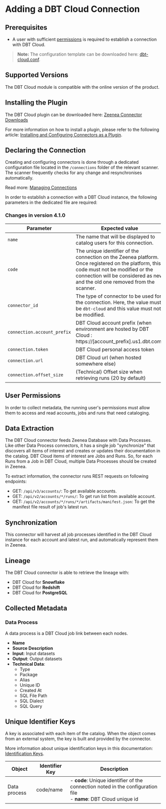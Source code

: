 # Adding a DBT Cloud Connection

## Prerequisites

* A user with sufficient [permissions](#user-permissions) is required to establish a connection with DBT Cloud.

> **Note:** The configuration template can be downloaded here: [dbt-cloud.conf](https://github.com/zeenea/connector-conf-templates/blob/main/templates/dbt-cloud.conf).

## Supported Versions

The DBT Cloud module is compatible with the online version of the product. 

## Installing the Plugin

The DBT Cloud plugin can be downloaded here: [Zeenea Connector Downloads](./zeenea-connectors-list.md)

For more information on how to install a plugin, please refer to the following article: [Installing and Configuring Connectors as a Plugin](./zeenea-connectors-install-as-plugin.md).

## Declaring the Connection

Creating and configuring connectors is done through a dedicated configuration file located in the `/connections` folder of the relevant scanner. The scanner frequently checks for any change and resynchronises automatically.

Read more: [Managing Connections](../Zeenea_Administration/zeenea-managing-connections.md)

In order to establish a connection with a DBT Cloud instance, the following parameters in the dedicated file are required:

### Changes in version 4.1.0

| Parameter | Expected value |
|---|---|
| `name` | The name that will be displayed to catalog users for this connection. |
| `code` | The unique identifier of the connection on the Zeenea platform. Once registered on the platform, this code must not be modified or the connection will be considered as new and the old one removed from the scanner. |
| `connector_id` | The type of connector to be used for the connection. Here, the value must be `dbt-cloud` and this value must not be modified. |
| `connection.account_prefix` | DBT Cloud account prefix (when environment are hosted by DBT Cloud : https://[account_prefix].us1.dbt.com) |
| `connection.token` | DBT Cloud personal access token |
| `connection.url` | DBT Cloud url (when hosted somewhere else) |
| `connection.offset_size` | (Technical) Offset size when retrieving runs (20 by default) |

## User Permissions

In order to collect metadata, the running user's permissions must allow them to access and read accounts, jobs and runs that need cataloging.

## Data Extraction

The DBT Cloud connector feeds Zeenea Database with Data Processes. Like other Data Process connectors, it has a single job "synchronize" that discovers all items of interest and creates or updates their documentation in the catalog. DBT Cloud items of interest are Jobs and Runs. So, for each Runs from a Job in DBT Cloud, multiple Data Processes should be created in Zeenea.

To extract information, the connector runs REST requests on following endpoints:

* GET: `/api/v3/accounts/`: To get available accounts.
* GET: `/api/v2/accounts/*/runs/`: To get run list from available account.
* GET: `/api/v2/accounts/*/runs/*/artifacts/manifest.json`: To get the manifest file result of job's latest run.

## Synchronization

This connector will harvest all job processes identified in the DBT Cloud instance for each account and latest run, and automatically represent them in Zeenea.

## Lineage

The DBT Cloud connector is able to retrieve the lineage with:

* DBT Cloud for **Snowflake**
* DBT Cloud for **Redshift**
* DBT Cloud for **PostgreSQL**

## Collected Metadata

### Data Process

A data process is a DBT Cloud job link between each nodes. 

* **Name**
* **Source Description**
* **Input**: Input datasets
* **Output**: Output datasets
* **Technical Data**:
  * Type
  * Package
  * Alias
  * Unique ID
  * Created At
  * SQL File Path
  * SQL Dialect
  * SQL Query

## Unique Identifier Keys
 
A key is associated with each item of the catalog. When the object comes from an external system, the key is built and provided by the connector.
 
More information about unique identification keys in this documentation: [Identification Keys](../Stewardship/zeenea-identification-keys.md).
  
| Object | Identifier Key | Description |
|---|---|---|
| Data process | code/name | - **code**: Unique identifier of the connection noted in the configuration file<br>- **name**: DBT Cloud unique id |
